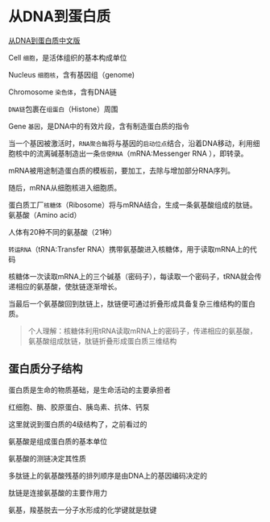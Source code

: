 # 从DNA到蛋白质

[从DNA到蛋白质中文版](https://www.bilibili.com/video/BV12f4y1q7iE?spm_id_from=333.999.0.0)

Cell `细胞`，是活体组织的基本构成单位

Nucleus `细胞核`，含有基因组（genome)

Chromosome `染色体`，含有DNA链

`DNA链`包裹在`组蛋白`（Histone）周围

Gene `基因`，是DNA中的有效片段，含有制造蛋白质的指令

当一个基因被激活时，`RNA聚合酶`将与基因的`启动位点`结合，沿着DNA移动，利用细胞核中的流离碱基制造出一条`信使RNA`（mRNA:Messenger RNA ），即转录。

mRNA被用途制造蛋白质的模板前，要加工，去除与增加部分RNA序列。

随后，mRNA从细胞核进入细胞质。

蛋白质工厂`核糖体`（Ribosome）将与mRNA结合，生成一条氨基酸组成的肽链。氨基酸（Amino acid）

人体有20种不同的氨基酸（21种）

`转运RNA`（tRNA:Transfer RNA）携带氨基酸进入核糖体，用于读取mRNA上的代码

核糖体一次读取mRNA上的三个碱基（密码子），每读取一个密码子，tRNA就会传递相应的氨基酸，使肽链逐渐增长。

当最后一个氨基酸回到肽链上，肽链便可通过折叠形成具备复杂三维结构的蛋白质。

> 个人理解：核糖体利用tRNA读取mRNA上的密码子，传递相应的氨基酸，氨基酸组成肽链，肽链折叠形成蛋白质三维结构

## 蛋白质分子结构

蛋白质是生命的物质基础，是生命活动的主要承担者

红细胞、酶、胶原蛋白、胰岛素、抗体、钙泵

这里就说到蛋白质的4级结构了，之前看过的

氨基酸是组成蛋白质的基本单位

氨基酸的测链决定其性质

多肽链上的氨基酸残基的排列顺序是由DNA上的基因编码决定的

肽链是连接氨基酸的主要作用力

氨基，羧基脱去一分子水形成的化学键就是肽键
